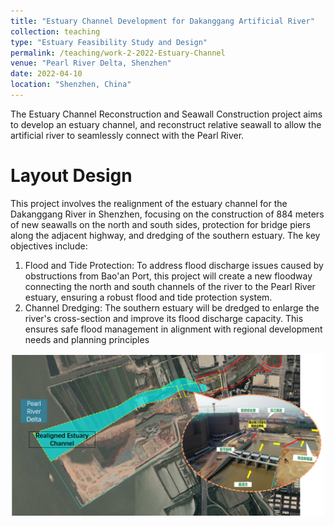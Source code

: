 ```yaml
---
title: "Estuary Channel Development for Dakanggang Artificial River"
collection: teaching
type: "Estuary Feasibility Study and Design"
permalink: /teaching/work-2-2022-Estuary-Channel
venue: "Pearl River Delta, Shenzhen"
date: 2022-04-10
location: "Shenzhen, China"
---
```


The Estuary Channel Reconstruction and Seawall Construction project aims to develop an estuary channel, and reconstruct relative seawall to allow the artificial river to seamlessly connect with the Pearl River.

Layout Design
======

This project involves the realignment of the estuary channel for the Dakanggang River in Shenzhen, focusing on the construction of 884 meters of new seawalls on the north and south sides, protection for bridge piers along the adjacent highway, and dredging of the southern estuary. The key objectives include:
1. Flood and Tide Protection: To address flood discharge issues caused by obstructions from Bao'an Port, this project will create a new floodway connecting the north and south channels of the river to the Pearl River estuary, ensuring a robust flood and tide protection system.
2. Channel Dredging: The southern estuary will be dredged to enlarge the river's cross-section and improve its flood discharge capacity. This ensures safe flood management in alignment with regional development needs and planning principles <br/>
<p align="center">
  <img src='/images/work2-1.PNG' alt='Image Description' width='500'> 
</p> 

